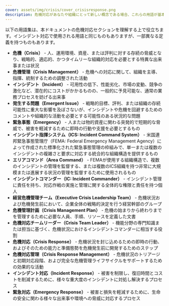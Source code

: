 ```yaml
---
cover: assets/img/crisis/cover_crisisresponse.png
description: 危機対応があなたや組織にとって新しい概念である場合、これらの用語が基本的な理解の確立に役立ちます。
---
```


以下の用語集は、本ドキュメントの危機対応セクションを理解する上で役立ちます。インシデント対応で使用される用語と同じものもありますが、一部異なる定義を持つものもあります。

- **危機（Crisis）** - 人、運用環境、資産、または評判に対する存続の脅威となり、戦略的、適応的、かつタイムリーな組織的対応を必要とする特異な出来事または状況
- **危機管理（Crisis Management）** - 危機への対応に関して、組織を主導、指揮、統制するための調整された活動
- **インシデント（Incident）** - 可用性の低下、性能劣化、市場の変動、競争の激化など、潜在的にコストがかかるものの、一般的に予見可能な、通常の業務プロセスを妨げる出来事
- **発生する問題（Emergent Issue）** - 戦略的目標、評判、または組織の存続可能性に重大な影響を及ぼさないが、インシデントや危機を回避するためのコメントや組織的な活動を必要とする可能性のある状況的な問題
- **緊急事態（Emergency）** - 人または物的資産に関わる突発的で短期的な脅威で、被害を軽減するために即時の行動や支援を必要とするもの
- **インシデント指揮システム（ICS: Incident Command System）** - 米国連邦緊急事態管理庁（FEMA: Federal Emergency Management Agency）によって作成された標準化された緊急事態管理の枠組みで、単一または複数のインシデントの複雑さと要求に対応する統合的な組織構造を提供するもの
- **エリアコマンド（Area Command）** - FEMAが使用する組織構造で、複数のインシデントの管理を監督する、または複数のICS組織を持つ非常に大規模または進展する状況の管理を監督するために使用されるもの
- **インシデントコマンダー（IC: Incident Commander）** - インシデント管理に責任を持ち、対応作戦の実施と管理に関する全体的な権限と責任を持つ個人
- **経営危機管理チーム（Executive Crisis Leadership Team）** - 危機状況および危機発生前において、企業全体の戦略的決定を行う経営幹部のグループ
- **危機管理計画（Crisis Management Plan）** - 危機の始まりから終わりまでを管理するために必要な人員、手順、リソースを定義した文書
- **危機対応チームリーダー（Crisis Team Leader）** - 機能分野の専門知識または担当に基づく、危機状況におけるインシデントコマンダーに相当する役割
- **危機対応（Crisis Response）** - 危機状況を封じ込めるための即時の行動、およびそのための能力と準備態勢を危機発生前に開発するためのステップ
- **危機対応管理（Crisis Response Management）** - 危機状況のトリアージと初期対応段階、および完全な危機管理ライフサイクルをサポートするための効果的な活動
- **インシデント対応（Incident Response）** - 被害を制限し、復旧時間とコストを削減するために、様々な重大度のインシデントに対処し解決するプロセス
- **緊急対応（Emergency Response）** - 被害と損失を軽減するために、生命の安全に関わる様々な出来事や環境への脅威に対応するプロセス
